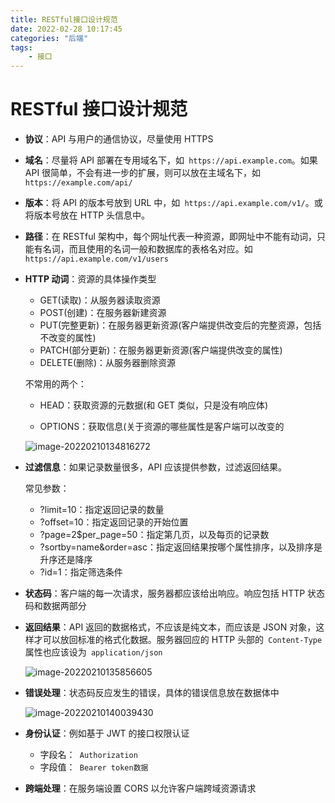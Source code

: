 ```yaml
---
title: RESTful接口设计规范
date: 2022-02-28 10:17:45
categories: "后端"
tags:
	- 接口
---
```


# RESTful 接口设计规范

- **协议**：API 与用户的通信协议，尽量使用 HTTPS

- **域名**：尽量将 API 部署在专用域名下，如` https://api.example.com`。如果 API 很简单，不会有进一步的扩展，则可以放在主域名下，如` https://example.com/api/`

- **版本**：将 API 的版本号放到 URL 中，如` https://api.example.com/v1/`。或将版本号放在 HTTP 头信息中。

- **路径**：在 RESTful 架构中，每个网址代表一种资源，即网址中不能有动词，只能有名词，而且使用的名词一般和数据库的表格名对应。如` https://api.example.com/v1/users`

- **HTTP 动词**：资源的具体操作类型

  - GET(读取)：从服务器读取资源
  - POST(创建)：在服务器新建资源
  - PUT(完整更新)：在服务器更新资源(客户端提供改变后的完整资源，包括不改变的属性)
  - PATCH(部分更新)：在服务器更新资源(客户端提供改变的属性)
  - DELETE(删除)：从服务器删除资源

  不常用的两个：

  - HEAD：获取资源的元数据(和 GET 类似，只是没有响应体)

  - OPTIONS：获取信息(关于资源的哪些属性是客户端可以改变的

  ![image-20220210134816272](https://s2.loli.net/2022/02/28/IJUrwTfCnqXvF89.png)

- **过滤信息**：如果记录数量很多，API 应该提供参数，过滤返回结果。

  常见参数：

  - ?limit=10：指定返回记录的数量
  - ?offset=10：指定返回记录的开始位置
  - ?page=2$per_page=50：指定第几页，以及每页的记录数
  - ?sortby=name&order=asc：指定返回结果按哪个属性排序，以及排序是升序还是降序
  - ?id=1：指定筛选条件

- **状态码**：客户端的每一次请求，服务器都应该给出响应。响应包括 HTTP 状态码和数据两部分

- **返回结果**：API 返回的数据格式，不应该是纯文本，而应该是 JSON 对象，这样才可以放回标准的格式化数据。服务器回应的 HTTP 头部的` Content-Type`属性也应该设为` application/json`

  ![image-20220210135856605](https://s2.loli.net/2022/02/28/vDzmrRVoL3Wajsf.png)

- **错误处理**：状态码反应发生的错误，具体的错误信息放在数据体中

  ![image-20220210140039430](https://s2.loli.net/2022/02/28/CFru1mcIayXP8Nl.png)

- **身份认证**：例如基于 JWT 的接口权限认证

  - 字段名：` Authorization`
  - 字段值：` Bearer token数据`

- **跨端处理**：在服务端设置 CORS 以允许客户端跨域资源请求
